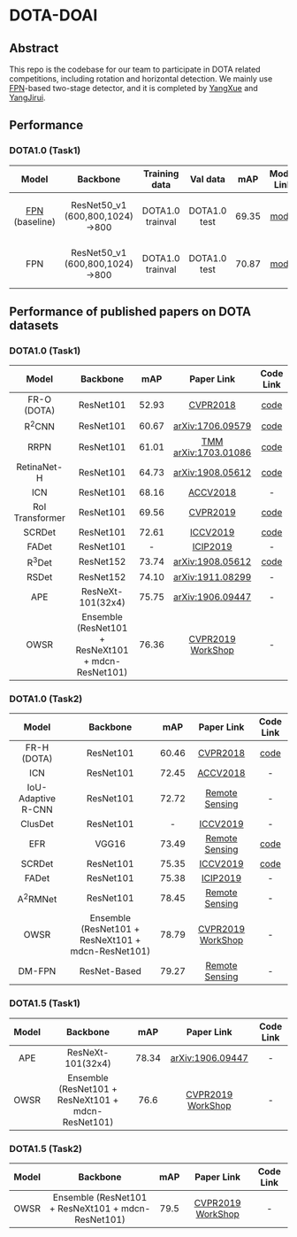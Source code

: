 # DOTA-DOAI

## Abstract
This repo is the codebase for our team to participate in DOTA related competitions, including rotation and horizontal detection. We mainly use [FPN](https://arxiv.org/abs/1612.03144)-based two-stage detector, and it is completed by [YangXue](https://github.com/yangxue0827) and [YangJirui](https://github.com/yangJirui).    


## Performance
### DOTA1.0 (Task1)
| Model |    Backbone    |    Training data    |    Val data    |    mAP   | Model Link | InLD | lr schd | Data Augmentation | GPU | Image/GPU | Configs |      
|:------------:|:------------:|:---------:|:-----------:|:----------:|:-----------:|:---------:|:---------:|:---------:|:---------:|:---------:|:---------:|    
| [FPN](https://arxiv.org/abs/1612.03144) (baseline) | ResNet50_v1 (600,800,1024)->800 | DOTA1.0 trainval | DOTA1.0 test | 69.35 | [model](https://drive.google.com/file/d/1QRxFAQ_Nqj3kqagc-NtMWKlxKjJnQFLo/view?usp=sharing) | No | 1x | No | 2X GeForce RTX 2080 Ti | 1 | cfgs_dota1.0_res50_v2.py |    
| FPN | ResNet50_v1 (600,800,1024)->800 | DOTA1.0 trainval | DOTA1.0 test | 70.87 | [model](https://drive.google.com/file/d/1mdvfNgIuagFQfddIV12yx9TWcRQ65YTf/view?usp=sharing) | **Yes** | 1x | No | 2X GeForce RTX 2080 Ti | 1 | cfgs_dota1.0_res50_v3.py |    

## Performance of published papers on DOTA datasets
### DOTA1.0 (Task1)
| Model | Backbone | mAP | Paper Link | Code Link | 
|:-----:|:--------:|:---:|:----------:|:----:|
| FR-O (DOTA) | ResNet101 | 52.93 | [CVPR2018](http://openaccess.thecvf.com/content_cvpr_2018/html/Xia_DOTA_A_Large-Scale_CVPR_2018_paper.html) | [code](https://github.com/jessemelpolio/Faster_RCNN_for_DOTA) |
| R<sup>2</sup>CNN | ResNet101 | 60.67 | [arXiv:1706.09579](https://arxiv.org/abs/1706.09579) | [code](https://github.com/DetectionTeamUCAS/R2CNN_Tensorflow_Rotation) |
| RRPN | ResNet101 | 61.01 | [TMM](https://ieeexplore_ieee.xilesou.top/abstract/document/8323240)   [arXiv:1703.01086](https://arxiv.org/pdf/1703.01086.pdf) | [code](https://github.com/DetectionTeamUCAS/RRPN_Tensorflow_Rotation) |
| RetinaNet-H | ResNet101 | 64.73 | [arXiv:1908.05612](https://arxiv.org/abs/1908.05612) | [code](https://github.com/DetectionTeamUCAS/RetinaNet_Tensorflow_Rotation) |
| ICN | ResNet101 | 68.16 | [ACCV2018](https://link.springer.com/chapter/10.1007/978-3-030-20893-6_10) | - |
| RoI Transformer | ResNet101 | 69.56 | [CVPR2019](http://openaccess.thecvf.com/content_CVPR_2019/papers/Ding_Learning_RoI_Transformer_for_Oriented_Object_Detection_in_Aerial_Images_CVPR_2019_paper.pdf) | [code](https://github.com/dingjiansw101/RoITransformer_DOTA) |
| SCRDet | ResNet101 | 72.61 | [ICCV2019](http://openaccess.thecvf.com/content_ICCV_2019/papers/Yang_SCRDet_Towards_More_Robust_Detection_for_Small_Cluttered_and_Rotated_ICCV_2019_paper.pdf) | [code](https://github.com/DetectionTeamUCAS/R2CNN-Plus-Plus_Tensorflow) |
| FADet | ResNet101 | - | [ICIP2019](https://ieeexplore.ieee.org/abstract/document/8803521) | - |
| R<sup>3</sup>Det | ResNet152 | 73.74 | [arXiv:1908.05612](https://arxiv.org/abs/1908.05612) | [code](https://github.com/SJTU-Det/R3Det_Tensorflow) |
| RSDet | ResNet152 | 74.10 | [arXiv:1911.08299](https://arxiv.org/abs/1911.08299) | - |
| APE | ResNeXt-101(32x4) | 75.75 | [arXiv:1906.09447](https://arxiv.xilesou.top/abs/1906.09447) | - |
| OWSR | Ensemble (ResNet101 +  ResNeXt101 + mdcn-ResNet101) | 76.36 | [CVPR2019 WorkShop](http://openaccess.thecvf.com/content_CVPRW_2019/papers/DOAI/Li_Learning_Object-Wise_Semantic_Representation_for_Detection_in_Remote_Sensing_Imagery_CVPRW_2019_paper.pdf) | - |

### DOTA1.0 (Task2)
| Model | Backbone | mAP | Paper Link | Code Link | 
|:-----:|:--------:|:---:|:----------:|:----:|
| FR-H (DOTA) | ResNet101 | 60.46 | [CVPR2018](http://openaccess.thecvf.com/content_cvpr_2018/html/Xia_DOTA_A_Large-Scale_CVPR_2018_paper.html) | [code](https://github.com/jessemelpolio/Faster_RCNN_for_DOTA) |
| ICN | ResNet101 | 72.45 | [ACCV2018](https://link.springer.com/chapter/10.1007/978-3-030-20893-6_10) | - |
| IoU-Adaptive R-CNN | ResNet101 | 72.72 | [Remote Sensing](https://www.mdpi.com/2072-4292/11/3/286) | - |
| ClusDet | ResNet101 | - | [ICCV2019](http://openaccess.thecvf.com/content_ICCV_2019/papers/Yang_Clustered_Object_Detection_in_Aerial_Images_ICCV_2019_paper.pdf) | - |
| EFR | VGG16 | 73.49 | [Remote Sensing](https://www.mdpi.com/2072-4292/11/18/2095) | [code](https://github.com/pioneer2018/dtdm-di) |
| SCRDet | ResNet101 | 75.35 | [ICCV2019](http://openaccess.thecvf.com/content_ICCV_2019/papers/Yang_SCRDet_Towards_More_Robust_Detection_for_Small_Cluttered_and_Rotated_ICCV_2019_paper.pdf) | [code](https://github.com/DetectionTeamUCAS/R2CNN-Plus-Plus_Tensorflow) |
| FADet | ResNet101 | 75.38 | [ICIP2019](https://ieeexplore.ieee.org/abstract/document/8803521) | - |
| A<sup>2</sup>RMNet | ResNet101 | 78.45 | [Remote Sensing](https://www.mdpi.com/2072-4292/11/13/1594) | - |
| OWSR | Ensemble (ResNet101 +  ResNeXt101 + mdcn-ResNet101) | 78.79 | [CVPR2019 WorkShop](http://openaccess.thecvf.com/content_CVPRW_2019/papers/DOAI/Li_Learning_Object-Wise_Semantic_Representation_for_Detection_in_Remote_Sensing_Imagery_CVPRW_2019_paper.pdf) | - |
| DM-FPN | ResNet-Based | 79.27 | [Remote Sensing](https://www.mdpi.com/2072-4292/11/7/755/) | - |

### DOTA1.5 (Task1)
| Model | Backbone | mAP | Paper Link | Code Link | 
|:-----:|:--------:|:---:|:----------:|:----:|
| APE | ResNeXt-101(32x4) | 78.34 | [arXiv:1906.09447](https://arxiv.xilesou.top/abs/1906.09447) | - |
| OWSR | Ensemble (ResNet101 +  ResNeXt101 + mdcn-ResNet101) | 76.6 | [CVPR2019 WorkShop](http://openaccess.thecvf.com/content_CVPRW_2019/papers/DOAI/Li_Learning_Object-Wise_Semantic_Representation_for_Detection_in_Remote_Sensing_Imagery_CVPRW_2019_paper.pdf) | - |


### DOTA1.5 (Task2)
| Model | Backbone | mAP | Paper Link | Code Link | 
|:-----:|:--------:|:---:|:----------:|:----:|
| OWSR | Ensemble (ResNet101 +  ResNeXt101 + mdcn-ResNet101) | 79.5 | [CVPR2019 WorkShop](http://openaccess.thecvf.com/content_CVPRW_2019/papers/DOAI/Li_Learning_Object-Wise_Semantic_Representation_for_Detection_in_Remote_Sensing_Imagery_CVPRW_2019_paper.pdf) | - |
